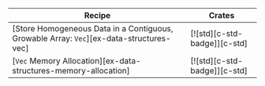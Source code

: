 | Recipe | Crates |
|---|---|
| [Store Homogeneous Data in a Contiguous, Growable Array: `Vec`][ex-data-structures-vec] | [![std][c-std-badge]][c-std] |
| [`Vec` Memory Allocation][ex-data-structures-memory-allocation] | [![std][c-std-badge]][c-std] |
